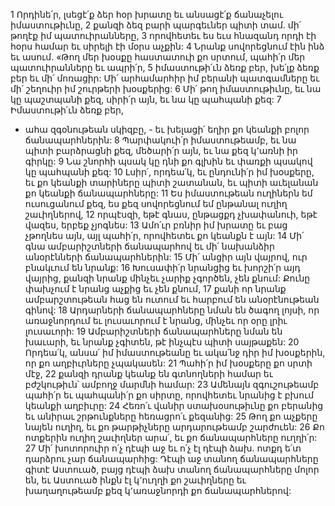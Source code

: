 1 Որդինե՛ր, լսեցէ՛ք ձեր հօր խրատը
եւ անսացէ՛ք ճանաչելու իմաստութիւնը,
2 քանզի ձեզ բարի պարգեւներ պիտի տամ.
մի՛ թողէք իմ պատուիրանները,
3 որովհետեւ ես եւս հնազանդ որդի էի հօրս համար
եւ սիրելի էի մօրս աչքին:
4 Նրանք սովորեցնում էին ինձ եւ ասում.
«Թող մեր խօսքը հաստատուի քո սրտում,
պահի՛ր մեր պատուիրանները եւ ապրի՛ր,
5 իմաստութի՛ւն ձեռք բեր, խե՛լք ձեռք բեր եւ մի՛ մոռացիր:
Մի՛ արհամարհիր իմ բերանի պատգամները
եւ մի՛ շեղուիր իմ շուրթերի խօսքերից:
6 Մի՛ թող իմաստութիւնը, եւ նա կը պաշտպանի քեզ,
սիրի՛ր այն, եւ նա կը պահպանի քեզ:
7 Իմաստութի՛ւն ձեռք բեր,
- ահա զգօնութեան սկիզբը, -
եւ խելացի՛ եղիր քո կեանքի բոլոր ճանապարհներին:
8 Պարփակուի՛ր իմաստութեամբ,
եւ նա պիտի բարձրացնի քեզ,
մեծարի՛ր այն, եւ նա քեզ կ՚առնի իր գիրկը:
9 Նա շնորհի պսակ կը դնի քո գլխին
եւ փառքի պսակով կը պահպանի քեզ:
10 Լսիր՛, որդեա՛կ, եւ ընդունի՛ր իմ խօսքերը,
եւ քո կեանքի տարիները պիտի շատանան,
եւ պիտի աւելանան քո կեանքի ճանապարհները:
11 Ես իմաստութեան ուղիներն եմ ուսուցանում քեզ,
ես քեզ սովորեցնում եմ ընթանալ ուղիղ շաւիղներով,
12 որպէսզի, եթէ գնաս, ընթացքդ չխափանուի,
եթէ վազես, երբեք չյոգնես:
13 Ամո՛ւր բռնիր իմ խրատը եւ բաց չթողնես այն,
այլ պահի՛ր, որովհետեւ քո կեանքն է այն:
14 Մի՛ գնա ամբարիշտների ճանապարհով
եւ մի՛ նախանձիր անօրէնների ճանապարհներին:
15 Մի՛ անցիր այն վայրով, ուր բնակւում են նրանք:
16 Խուսափի՛ր նրանցից եւ խորշի՛ր այդ վայրից,
քանզի նրանք մինչեւ չարիք չգործեն, չեն քնում:
Քունը փախչում է նրանց աչքից եւ չեն քնում,
17 քանի որ նրանք ամբարշտութեան հաց են ուտում
եւ հարբում են անօրէնութեան գինով:
18 Արդարների ճանապարհները նման են ծագող լոյսի,
որ առաջնորդում եւ լուսաւորում է նրանց, մինչեւ որ օրը լրիւ լուսաւորի:
19 Ամբարիշտների ճանապարհները նման են խաւարի,
եւ նրանք չգիտեն, թէ ինչպէս պիտի սայթաքեն:
20 Որդեա՛կ, անսա՛ իմ իմաստութեանը
եւ ակա՛նջ դիր իմ խօսքերին,
որ քո աղբիւրները չպակասեն:
21 Պահի՛ր իմ խօսքերը քո սրտի մէջ,
22 քանզի դրանք կեանք են գտնողների համար
եւ բժշկութիւն՝ ամբողջ մարմնի համար:
23 Ամենայն զգուշութեամբ պահի՛ր եւ պահպանի՛ր քո սիրտը,
որովհետեւ նրանից է բխում կեանքի աղբիւրը:
24 Հեռո՛ւ վանիր ստախօսութիւնը քո բերանից
եւ անիրաւ շրթունքները հեռացրո՛ւ քեզանից:
25 Թող քո աչքերը նայեն ուղիղ,
եւ քո թարթիչները արդարութեամբ շարժուեն:
26 Քո ոտքերին ուղիղ շաւիղներ արա՛,
եւ քո ճանապարհները ուղղի՛ր:
27 Մի՛ խոտորուիր ո՛չ դէպի աջ եւ ո՛չ էլ դէպի ձախ.
ոտքդ ե՛տ դարձրու չար ճանապարհից:
Դէպի աջ տանող ճանապարհները գիտէ Աստուած,
բայց դէպի ձախ տանող ճանապարհները մոլոր են,
եւ Աստուած ինքն էլ կ՚ուղղի քո շաւիղները
եւ խաղաղութեամբ քեզ կ՚առաջնորդի քո ճանապարհներով:
